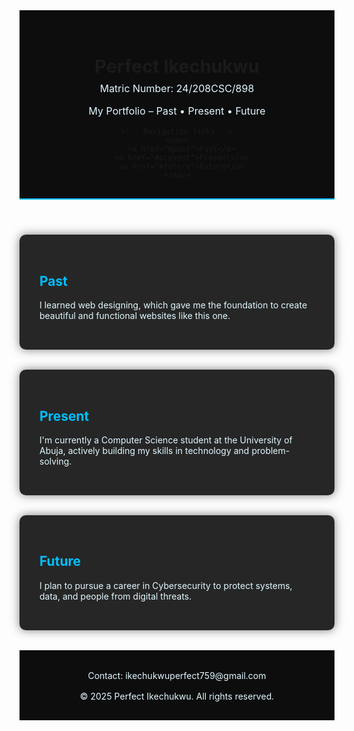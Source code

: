 
<html lang="en">
<head>
  <meta charset="UTF-8" />
  <meta name="viewport" content="width=device-width, initial-scale=1.0"/>
  <title>Perfect Ikechukwu - Portfolio</title>
  <!-- Font Awesome for icons -->
  <link
    rel="stylesheet"
    href="https://cdnjs.cloudflare.com/ajax/libs/font-awesome/6.5.0/css/all.min.css"
    crossorigin="anonymous"
    referrerpolicy="no-referrer"
  />
  <style>
    html {
      scroll-behavior: smooth;
    }

    body {
      margin: 0;
      padding: 0;
      font-family: Arial, sans-serif;
      color: white;
      background: black;
      background-size: 400% 400%;
      animation: gradientShift 15s ease infinite;
      overflow-x: hidden;
      position: relative;
    }

    @keyframes gradientShift {
      0% { background-position: 0% 50%; }
      50% { background-position: 100% 50%; }
      100% { background-position: 0% 50%; }
    }

    /* Floating white bubbles */
    .floating-bg span {
      position: absolute;
      display: block;
      width: 20px;
      height: 20px;
      background: rgba(255, 255, 255, 0.2);
      border-radius: 50%;
      animation: floatUp 15s linear infinite;
      bottom: -50px;
    }

    .floating-bg span:nth-child(1) { left: 10%; animation-delay: 0s; width: 15px; height: 15px; }
    .floating-bg span:nth-child(2) { left: 20%; animation-delay: 2s; }
    .floating-bg span:nth-child(3) { left: 35%; animation-delay: 4s; width: 25px; height: 25px; }
    .floating-bg span:nth-child(4) { left: 50%; animation-delay: 6s; }
    .floating-bg span:nth-child(5) { left: 65%; animation-delay: 8s; width: 10px; height: 10px; }
    .floating-bg span:nth-child(6) { left: 80%; animation-delay: 10s; width: 30px; height: 30px; }

    @keyframes floatUp {
      0% { transform: translateY(0) scale(1); opacity: 0.6; }
      50% { transform: translateY(-300px) scale(1.2); opacity: 0.3; }
      100% { transform: translateY(-600px) scale(0.8); opacity: 0; }
    }

    .floating-bg {
      position: fixed;
      top: 0;
      left: 0;
      width: 100%;
      height: 100%;
      z-index: 1;
      pointer-events: none;
    }

    header {
      background-color: rgba(0, 0, 0, 0.95);
      padding: 2rem 1rem 1rem;
      text-align: center;
      border-bottom: 2px solid #00bfff;
      position: relative;
      z-index: 2;
    }

    header h1 {
      font-size: 1.8rem; /* Reduced font size */
      margin-bottom: 0.5rem;
    }

    .intro {
      font-size: 1rem;
      margin-top: 0.5rem;
    }

    nav {
      margin-top: 1rem;
    }

    nav a {
      color: #00bfff;
      text-decoration: none;
      margin: 0 15px;
      font-weight: bold;
      transition: color 0.3s;
    }

    nav a:hover {
      color: white;
    }

    section {
      max-width: 800px;
      margin: 2rem auto;
      padding: 2rem;
      background: rgba(0, 0, 0, 0.85);
      border-radius: 10px;
      box-shadow: 0 0 15px rgba(0,0,0,0.5);
      position: relative;
      z-index: 2;
    }

    h2 {
      color: #00bfff;
    }

    p {
      color: #e0f7ff;
    }

    footer {
      text-align: center;
      padding: 1rem;
      background: rgba(0, 0, 0, 0.95);
      color: #ccc;
      margin-top: 2rem;
      position: relative;
      z-index: 2;
    }

    .contact {
      margin-top: 1rem;
    }

    .social-icons {
      margin-top: 1rem;
    }

    .social-icons a {
      color: #00bfff;
      text-decoration: none;
      margin: 0 10px;
      font-size: 1.5rem;
      transition: transform 0.3s, color 0.3s;
    }

    .social-icons a:hover {
      color: #ffffff;
      transform: scale(1.2);
    }
  </style>
</head>
<body>

  <!-- Floating background animation -->
  <div class="floating-bg">
    <span></span><span></span><span></span><span></span><span></span><span></span>
  </div>

  <!-- Header -->
  <header>
    <h1>Perfect Ikechukwu</h1>
    <p class="intro">Matric Number: 24/208CSC/898</p>
    <p class="intro">My Portfolio – Past • Present • Future</p>

    <!-- Navigation links -->
    <nav>
      <a href="#past">Past</a>
      <a href="#present">Present</a>
      <a href="#future">Future</a>
    </nav>
  </header>

  <!-- Sections -->
  <section id="past">
    <h2>Past</h2>
    <p>I learned web designing, which gave me the foundation to create beautiful and functional websites like this one.</p>
  </section>

  <section id="present">
    <h2>Present</h2>
    <p>I'm currently a Computer Science student at the University of Abuja, actively building my skills in technology and problem-solving.</p>
  </section>

  <section id="future">
    <h2>Future</h2>
    <p>I plan to pursue a career in Cybersecurity to protect systems, data, and people from digital threats.</p>
  </section>

  <!-- Footer -->
  <footer>
    <div class="contact">
      <p>Contact: ikechukwuperfect759@gmail.com</p>
    </div>
    <div class="social-icons">
      <a href="mailto:ikechukwuperfect759@gmail.com" title="Email"><i class="fas fa-envelope"></i></a>
      <a href="https://github.com/real-saint" title="GitHub"><i class="fab fa-github"></i></a>
      <a href="https://linkedin.com" title="LinkedIn"><i class="fab fa-linkedin"></i></a>
      <a href="https://instagram.com" title="Instagram"><i class="fab fa-instagram"></i></a>
    </div>
    <p>&copy; 2025 Perfect Ikechukwu. All rights reserved.</p>
  </footer>

</body>
</html>

